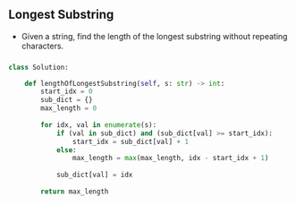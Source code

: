 ## Longest Substring
- Given a string, find the length of the longest substring without repeating characters.

###
```python
class Solution:

    def lengthOfLongestSubstring(self, s: str) -> int:
        start_idx = 0
        sub_dict = {}
        max_length = 0
        
        for idx, val in enumerate(s):
            if (val in sub_dict) and (sub_dict[val] >= start_idx):
                start_idx = sub_dict[val] + 1
            else:
                max_length = max(max_length, idx - start_idx + 1)
            
            sub_dict[val] = idx
                    
        return max_length
```
